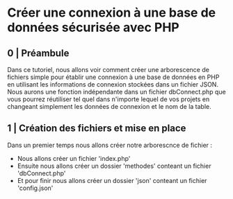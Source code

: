 # Créer une connexion à une base de données sécurisée avec PHP

## 0 | Préambule

Dans ce tutoriel, nous allons voir comment créer une arborescence de fichiers simple pour établir une connexion à une base de données en PHP en utilisant les informations de connexion stockées dans un fichier JSON. Nous aurons une fonction indépendante dans un fichier dbConnect.php que vous pourrez réutiliser tel quel dans n'importe lequel de vos projets en changeant simplement les données de connexion et le nom de la table.

## 1 | Création des fichiers et mise en place

Dans un premier temps nous allons créer notre arborescnce de fichier :
- Nous allons créer un fichier 'index.php'
- Ensuite nous allons créer un dossier 'methodes' conteant un fichier 'dbConnect.php'
- Et pour finir nous allons créer un dossier 'json' conteant un fichier 'config.json'


